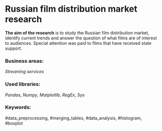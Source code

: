 # Russian film distribution market research

**The aim of the research** is to study the Russian film distribution market, identify current trends and answer the question of what films are of interest to audiences. Special attention was paid to films that have received state support.

### Business areas:
*Streaming services*

### Used libraries:
*Pandas*, *Numpy*, *Matplotlib*, *RegEx*, *Sys*

### Keywords:
#data_preprocessing, #merging_tables, #data_analysis, #histogram, #boxplot
